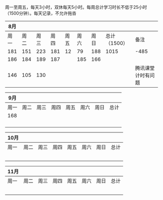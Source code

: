 周一至周五，每天3小时，双休每天5小时。每周总计学习时长不低于25小时（1500分钟）。每天记录，不允许拖沓

| 8月  |      |      |      |      |      |      |              |                    |
| ---- | ---- | ---- | ---- | ---- | ---- | ---- | ------------ | ------------------ |
| 周一 | 周二 | 周三 | 周四 | 周五 | 周六 | 周日 | 总计（1500） | 备注               |
| 181  | 151  | 223  | 181  | 12   | 79   | 188  | 1015         | -485               |
| 186  | 184  | 189  | 187  |      | 185  | 166  |              |                    |
| 146  | 105  | 130  |      |      |      |      |              | 腾讯课堂计时有问题 |

| 9月  |      |      |      |      |      |      |      |
| ---- | ---- | ---- | ---- | ---- | ---- | ---- | ---- |
| 周一 | 周二 | 周三 | 周四 | 周五 | 周六 | 周日 | 总计 |
| 168  |      |      |      |      |      |      |      |
|      |      |      |      |      |      |      |      |
|      |      |      |      |      |      |      |      |
|      |      |      |      |      |      |      |      |
|      |      |      |      |      |      |      |      |

| 10月 |      |      |      |      |      |      |      |
| ---- | ---- | ---- | ---- | ---- | ---- | ---- | ---- |
| 周一 | 周二 | 周三 | 周四 | 周五 | 周六 | 周日 | 总计 |
|      |      |      |      |      |      |      |      |
|      |      |      |      |      |      |      |      |
|      |      |      |      |      |      |      |      |
|      |      |      |      |      |      |      |      |
|      |      |      |      |      |      |      |      |

| 11月 |      |      |      |      |      |      |      |
| ---- | ---- | ---- | ---- | ---- | ---- | ---- | ---- |
| 周一 | 周二 | 周三 | 周四 | 周五 | 周六 | 周日 | 总计 |
|      |      |      |      |      |      |      |      |
|      |      |      |      |      |      |      |      |
|      |      |      |      |      |      |      |      |
|      |      |      |      |      |      |      |      |
|      |      |      |      |      |      |      |      |







